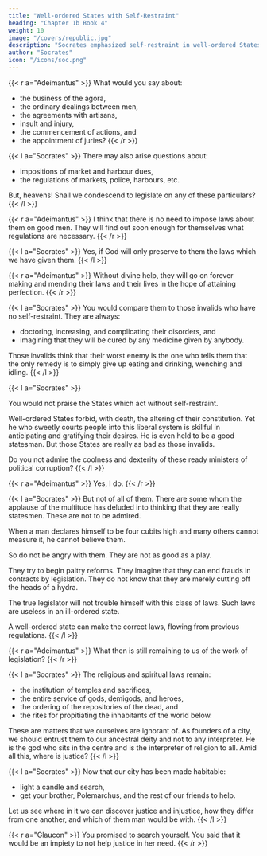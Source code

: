 ```yaml
---
title: "Well-ordered States with Self-Restraint"
heading: "Chapter 1b Book 4"
weight: 10
image: "/covers/republic.jpg"
description: "Socrates emphasized self-restraint in well-ordered States"
author: "Socrates"
icon: "/icons/soc.png"
---
```



{{< r a="Adeimantus" >}}
What would you say about:
- the business of the agora,
- the ordinary dealings between men,
- the agreements with artisans,
- insult and injury,
- the commencement of actions, and
- the appointment of juries?
{{< /r >}}


{{< l a="Socrates" >}}
There may also arise questions about:
- impositions of market and harbour dues,
- the regulations of markets, police, harbours, etc.

But, heavens! Shall we condescend to legislate on any of these particulars?
{{< /l >}}

{{< r a="Adeimantus" >}}
I think that there is no need to impose laws about them on good men. They will find out soon enough for themselves what regulations are necessary.
{{< /r >}}

{{< l a="Socrates" >}}
Yes, if God will only preserve to them the laws which we have given them. 
{{< /l >}}

{{< r a="Adeimantus" >}}
Without divine help, they will go on forever making and mending their laws and their lives in the hope of attaining perfection.
{{< /r >}}

{{< l a="Socrates" >}}
You would compare them to those invalids who have no self-restraint. <!-- They will not leave off their habits of intemperance. --> They are always:
- doctoring, increasing, and complicating their disorders, and
- imagining that they will be cured by any medicine given by anybody.

Those invalids think that their worst enemy is the one who tells them that the only remedy is to simply give up eating and drinking, wenching and idling.
{{< /l >}}

<!-- {{< r a="Adeimantus" >}}
I see nothing charming in getting angry with a man who tells you what is right.
{{< /l >}} -->

{{< l a="Socrates" >}}
<!-- These gentlemen do not seem to be in your good graces.  --> You would not praise the States which act without self-restraint. 

Well-ordered States forbid, with death, the altering of their constitution. Yet he who sweetly courts people into this liberal system is skillful in anticipating and gratifying their desires. He is even held to be a good statesman. But those States are really as bad as those invalids. 

Do you not admire the coolness and dexterity of these ready ministers of political corruption?
{{< /l >}}


{{< r a="Adeimantus" >}}
Yes, I do.
{{< /r >}}


{{< l a="Socrates" >}}
But not of all of them. There are some whom the applause of the multitude has deluded into thinking that they are really statesmen. These are not to be admired.

When a man declares himself to be four cubits high and many others cannot measure it, he cannot believe them.

So do not be angry with them. They are not as good as a play.

They try to begin paltry reforms. They imagine that they can end frauds in contracts by legislation. They do not know that they are merely cutting off the heads of a hydra.

The true legislator will not trouble himself with this class of laws. Such laws are useless in an ill-ordered state. 

A well-ordered state can make the correct laws, flowing from previous regulations.
{{< /l >}}


{{< r a="Adeimantus" >}}
What then is still remaining to us of the work of legislation?
{{< /r >}}

{{< l a="Socrates" >}}
The religious and spiritual laws remain:
- the institution of temples and sacrifices,
- the entire service of gods, demigods, and heroes,
- the ordering of the repositories of the dead, and
- the rites for propitiating the inhabitants of the world below.

These are matters that we ourselves are ignorant of. As founders of a city, we should entrust them to our ancestral deity and not to any interpreter. He is the god who sits in the centre and is the interpreter of religion to all. Amid all this, where is justice?
{{< /l >}}


{{< l a="Socrates" >}}
Now that our city has been made habitable:
- light a candle and search,
- get your brother, Polemarchus, and the rest of our friends to help.

Let us see where in it we can discover justice and injustice, how they differ from one another, and which of them man would be with.
{{< /l >}}


{{< r a="Glaucon" >}}
You promised to search yourself. You said that it would be an impiety to not help justice in her need.
{{< /r >}}
